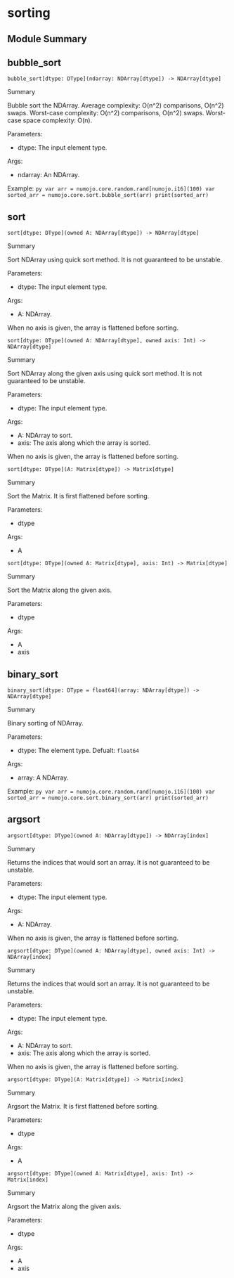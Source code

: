 



# sorting

##  Module Summary
  

## bubble_sort


```Mojo
bubble_sort[dtype: DType](ndarray: NDArray[dtype]) -> NDArray[dtype]
```  
Summary  
  
Bubble sort the NDArray. Average complexity: O(n^2) comparisons, O(n^2) swaps. Worst-case complexity: O(n^2) comparisons, O(n^2) swaps. Worst-case space complexity: O(n).  
  
Parameters:  

- dtype: The input element type.
  
Args:  

- ndarray: An NDArray.


Example:
    ```py
    var arr = numojo.core.random.rand[numojo.i16](100)
    var sorted_arr = numojo.core.sort.bubble_sort(arr)
    print(sorted_arr)
    ```

## sort


```Mojo
sort[dtype: DType](owned A: NDArray[dtype]) -> NDArray[dtype]
```  
Summary  
  
Sort NDArray using quick sort method. It is not guaranteed to be unstable.  
  
Parameters:  

- dtype: The input element type.
  
Args:  

- A: NDArray.


When no axis is given, the array is flattened before sorting.


```Mojo
sort[dtype: DType](owned A: NDArray[dtype], owned axis: Int) -> NDArray[dtype]
```  
Summary  
  
Sort NDArray along the given axis using quick sort method. It is not guaranteed to be unstable.  
  
Parameters:  

- dtype: The input element type.
  
Args:  

- A: NDArray to sort.
- axis: The axis along which the array is sorted.


When no axis is given, the array is flattened before sorting.


```Mojo
sort[dtype: DType](A: Matrix[dtype]) -> Matrix[dtype]
```  
Summary  
  
Sort the Matrix. It is first flattened before sorting.  
  
Parameters:  

- dtype
  
Args:  

- A


```Mojo
sort[dtype: DType](owned A: Matrix[dtype], axis: Int) -> Matrix[dtype]
```  
Summary  
  
Sort the Matrix along the given axis.  
  
Parameters:  

- dtype
  
Args:  

- A
- axis

## binary_sort


```Mojo
binary_sort[dtype: DType = float64](array: NDArray[dtype]) -> NDArray[dtype]
```  
Summary  
  
Binary sorting of NDArray.  
  
Parameters:  

- dtype: The element type. Defualt: `float64`
  
Args:  

- array: A NDArray.


Example:
    ```py
    var arr = numojo.core.random.rand[numojo.i16](100)
    var sorted_arr = numojo.core.sort.binary_sort(arr)
    print(sorted_arr)
    ```

## argsort


```Mojo
argsort[dtype: DType](owned A: NDArray[dtype]) -> NDArray[index]
```  
Summary  
  
Returns the indices that would sort an array. It is not guaranteed to be unstable.  
  
Parameters:  

- dtype: The input element type.
  
Args:  

- A: NDArray.


When no axis is given, the array is flattened before sorting.


```Mojo
argsort[dtype: DType](owned A: NDArray[dtype], owned axis: Int) -> NDArray[index]
```  
Summary  
  
Returns the indices that would sort an array. It is not guaranteed to be unstable.  
  
Parameters:  

- dtype: The input element type.
  
Args:  

- A: NDArray to sort.
- axis: The axis along which the array is sorted.


When no axis is given, the array is flattened before sorting.


```Mojo
argsort[dtype: DType](A: Matrix[dtype]) -> Matrix[index]
```  
Summary  
  
Argsort the Matrix. It is first flattened before sorting.  
  
Parameters:  

- dtype
  
Args:  

- A


```Mojo
argsort[dtype: DType](owned A: Matrix[dtype], axis: Int) -> Matrix[index]
```  
Summary  
  
Argsort the Matrix along the given axis.  
  
Parameters:  

- dtype
  
Args:  

- A
- axis
